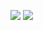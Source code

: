 <a href="https://travis-ci.com/Cerbur/cerbur.github.io">![](https://travis-ci.com/Cerbur/cerbur.github.io.svg?branch=master)</a>
![](https://img.shields.io/badge/BoyFriend-NotFound-Red.svg)